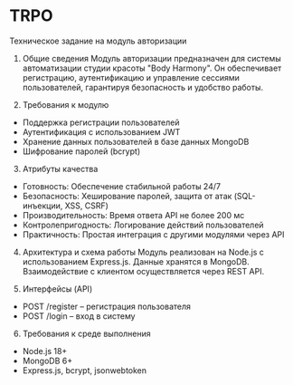 # TRPO

Техническое задание на модуль авторизации

  1. Общие сведения Модуль авторизации предназначен для системы автоматизации студии красоты "Body Harmony". Он обеспечивает регистрацию, аутентификацию и управление сессиями пользователей, гарантируя безопасность и удобство работы.

2. Требования к модулю
- Поддержка регистрации пользователей
- Аутентификация с использованием JWT
- Хранение данных пользователей в базе данных MongoDB
- Шифрование паролей (bcrypt)

3. Атрибуты качества
- Готовность: Обеспечение стабильной работы 24/7
- Безопасность: Хеширование паролей, защита от атак (SQL-инъекции, XSS, CSRF)
- Производительность: Время ответа API не более 200 мс
- Контролепригодность: Логирование действий пользователей
- Практичность: Простая интеграция с другими модулями через API

4. Архитектура и схема работы Модуль реализован на Node.js с использованием Express.js. Данные хранятся в MongoDB. Взаимодействие с клиентом осуществляется через REST API.

5. Интерфейсы (API)
- POST /register – регистрация пользователя
- POST /login – вход в систему

6. Требования к среде выполнения
- Node.js 18+
- MongoDB 6+
- Express.js, bcrypt, jsonwebtoken

